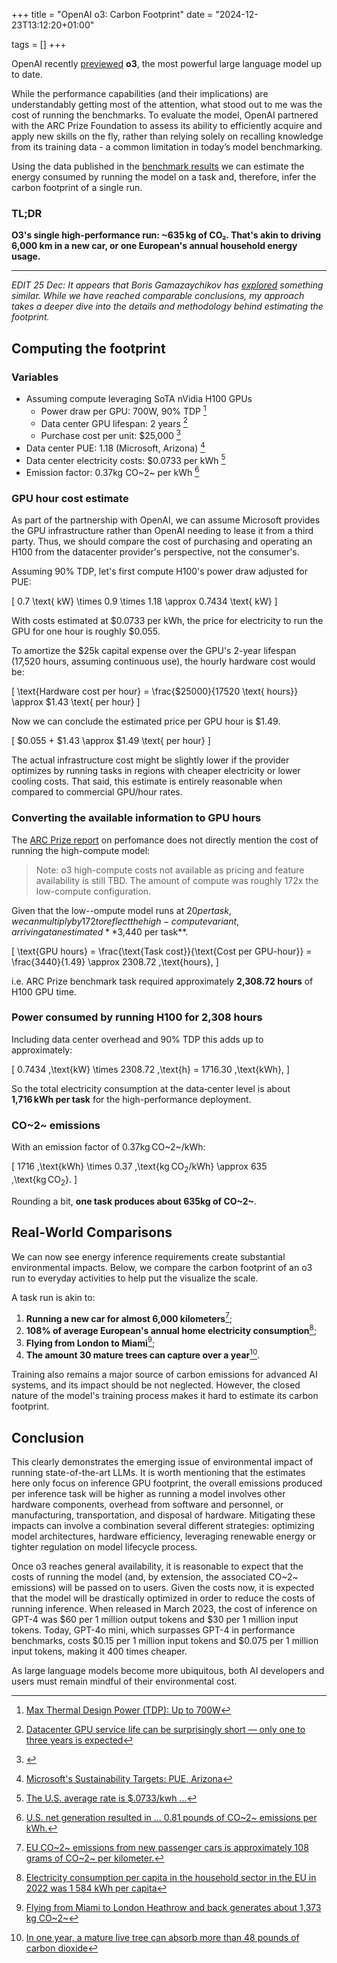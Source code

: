 +++
title = "OpenAI o3: Carbon Footprint"
date = "2024-12-23T13:12:20+01:00"

tags = []
+++

OpenAI recently [previewed](https://openai.com/12-days/) **o3**, the most powerful large language model up to date.

While the performance capabilities (and their implications) are understandably getting most of the attention, what stood out to me was the cost of running the benchmarks. To evaluate the model, OpenAI partnered with the ARC Prize Foundation to assess its ability to efficiently acquire and apply new skills on the fly, rather than relying solely on recalling knowledge from its training data - a common limitation in today’s model benchmarking.

Using the data published in the [benchmark results](https://arcprize.org/blog/oai-o3-pub-breakthrough) we can estimate the energy consumed by running the model on a task and, therefore, infer the carbon footprint of a single run.


### TL;DR
**O3's single high-performance run: ~635 kg of CO₂. That's akin to driving 6,000 km in a new car, or one European's annual household energy usage.**

---

*EDIT 25 Dec: It appears that Boris Gamazaychikov has [explored](https://www.linkedin.com/posts/bgamazay_openai-has-announced-o3-which-appears-to-activity-7276250095019335680-sVbW/) something similar. While we have reached comparable conclusions, my approach takes a deeper dive into the details and methodology behind estimating the footprint.*

## Computing the footprint

### Variables
* Assuming compute leveraging SoTA nVidia H100 GPUs
    * Power draw per GPU: 700W, 90% TDP [^2]
    * Data center GPU lifespan: 2 years [^3]
    * Purchase cost per unit: $25,000 [^4]
* Data center PUE: 1.18 (Microsoft, Arizona) [^5]
* Data center electricity costs: $0.0733 per kWh [^6]
* Emission factor: 0.37kg CO~2~ per kWh [^7]


### GPU hour cost estimate

As part of the partnership with OpenAI, we can assume Microsoft provides the GPU infrastructure rather than OpenAI needing to lease it from a third party. Thus, we should compare the cost of purchasing and operating an H100 from the datacenter provider's perspective, not the consumer's.

Assuming 90% TDP, let's first compute H100's power draw adjusted for PUE:

\[
0.7 \text{ kW} \times 0.9 \times 1.18 \approx 0.7434 \text{ kW}
\]

With costs estimated at $0.0733 per kWh, the price for electricity to run the GPU for one hour is roughly $0.055.

To amortize the $25k capital expense over the GPU's 2-year lifespan (17,520 hours, assuming continuous use), the hourly hardware cost would be:

\[
\text{Hardware cost per hour}
= \frac{\$25000}{17520 \text{ hours}}
\approx \$1.43 \text{ per hour}
\]

Now we can conclude the estimated price per GPU hour is $1.49.

\[
\$0.055 + \$1.43
\approx \$1.49 \text{ per hour}
\]

The actual infrastructure cost might be slightly lower if the provider optimizes by running tasks in regions with cheaper electricity or lower cooling costs. That said, this estimate is entirely reasonable when compared to commercial GPU/hour rates.

### Converting the available information to GPU hours

The [ARC Prize report](https://arcprize.org/blog/oai-o3-pub-breakthrough) on perfomance does not directly mention the cost of running the high-compute model:

> Note: o3 high-compute costs not available as pricing and feature availability is still TBD. The amount of compute was roughly 172x the low-compute configuration.

Given that the low--ompute model runs at $20 per task, we can multiply by 172 to reflect the high-compute variant, arriving at an estimated **$3,440 per task**.

\[
\text{GPU hours}
= \frac{\text{Task cost}}{\text{Cost per GPU-hour}}
= \frac{3440}{1.49}
\approx 2308.72 \,\text{hours},
\]

i.e. ARC Prize benchmark task required approximately **2,308.72 hours** of H100 GPU time.

### Power consumed by running H100 for 2,308 hours

Including data center overhead and 90% TDP this adds up to approximately:

\[
0.7434 \,\text{kW}
\times 2308.72 \,\text{h}
= 1716.30 \,\text{kWh},
\]

So the total electricity consumption at the data‑center level is about **1,716 kWh per task** for the high-performance deployment.

### CO~2~ emissions

With an emission factor of 0.37kg CO~2~/kWh:

\[
1716 \,\text{kWh}
\times 0.37 \,\text{kg $\text{CO}_2$/kWh}
\approx 635 \,\text{kg $\text{CO}_2$}.
\]

Rounding a bit, **one task produces about 635kg of CO~2~**.

## Real‑World Comparisons

We can now see energy inference requirements create substantial environmental impacts. Below, we compare the carbon footprint of an o3 run to everyday activities to help put the visualize the scale. 

A task run is akin to:
1. **Running a new car for almost 6,000 kilometers**[^8];
2. **108% of average European's annual home electricity consumption**[^9];
3. **Flying from London to Miami**[^10];
4. **The amount 30 mature trees can capture over a year**[^11].

Training also remains a major source of carbon emissions for advanced AI systems, and its impact should be not neglected. However, the closed nature of the model's training process makes it hard to estimate its carbon footprint.

## Conclusion
This clearly demonstrates the emerging issue of environmental impact of running state-of-the-art LLMs. It is worth mentioning that the estimates here only focus on inference GPU footprint, the overall emissions produced per inference task will be higher as running a model involves other hardware components, overhead from software and personnel, or manufacturing, transportation, and disposal of hardware. Mitigating these impacts can involve a combination several different strategies: optimizing model architectures, hardware efficiency, leveraging renewable energy or tighter regulation on model lifecycle process.

Once o3 reaches general availability, it is reasonable to expect that the costs of running the model (and, by extension, the associated CO~2~ emissions) will be passed on to users. Given the costs now, it is expected that the model will be drastically optimized in order to reduce the costs of running inference. When released in March 2023, the cost of inference on GPT-4 was $60 per 1 million output tokens and $30 per 1 million input tokens. Today, GPT-4o mini, which surpasses GPT-4 in performance benchmarks, costs $0.15 per 1 million input tokens and $0.075 per 1 million input tokens, making it 400 times cheaper.

As large language models become more ubiquitous, both AI developers and users must remain mindful of their environmental cost.

[^2]: [Max Thermal Design Power (TDP): Up to 700W](https://www.nvidia.com/en-us/data-center/h100/)
[^3]: [Datacenter GPU service life can be surprisingly short — only one to three years is expected](https://www.tomshardware.com/pc-components/gpus/datacenter-gpu-service-life-can-be-surprisingly-short-only-one-to-three-years-is-expected-according-to-unnamed-google-architect)
[^4]: [](https://docs.jarvislabs.ai/blog/h100-price)
[^5]: [Microsoft's Sustainability Targets: PUE, Arizona](https://datacenters.microsoft.com/sustainability/efficiency/)
[^6]: [The U.S. average rate is $.0733/kwh ...](https://info.siteselectiongroup.com/blog/power-in-the-data-center-and-its-costs-across-the-united-states)
[^7]: [U.S. net generation resulted in ... 0.81 pounds of CO~2~ emissions per kWh.](https://www.eia.gov/tools/faqs/faq.php?id=74&t=11)
[^8]: [EU CO~2~ emissions from new passenger cars is approximately 108 grams of CO~2~ per kilometer.](https://www.eea.europa.eu/en/newsroom/news/average-emissions-from-new-cars-and-vans)
[^9]: [Electricity consumption per capita in the household sector in the EU in 2022 was 1 584 kWh per capita](https://ec.europa.eu/eurostat/statistics-explained/index.php?title=Electricity_and_heat_statistics)
[^10]: [Flying from Miami to London Heathrow and back generates about 1,373 kg CO~2~](https://www.theguardian.com/environment/ng-interactive/2019/jul/19/carbon-calculator-how-taking-one-flight-emits-as-much-as-many-people-do-in-a-year)
[^11]: [In one year, a mature live tree can absorb more than 48 pounds of carbon dioxide](https://www.fs.usda.gov/about-agency/features/trees-are-climate-change-carbon-storage-heroe)